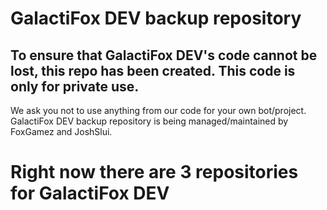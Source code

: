 # GalactiFox DEV backup repository
## To ensure that GalactiFox DEV's code cannot be lost, this repo has been created. This code is only for private use.

We ask you not to use anything from our code for your own bot/project.
GalactiFox DEV backup repository is being managed/maintained by FoxGamez and JoshSlui.

# Right now there are 3 repositories for GalactiFox DEV
